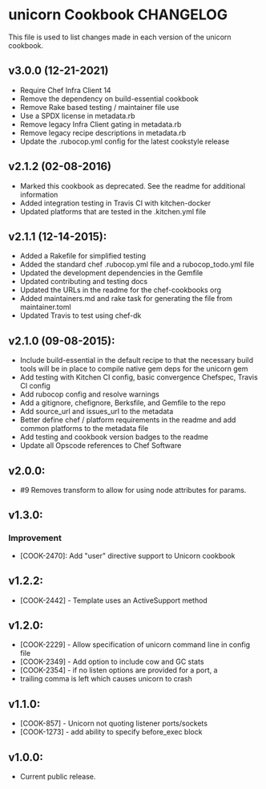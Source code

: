 # unicorn Cookbook CHANGELOG
This file is used to list changes made in each version of the unicorn cookbook.

## v3.0.0 (12-21-2021)

- Require Chef Infra Client 14
- Remove the dependency on build-essential cookbook
- Remove Rake based testing / maintainer file use
- Use a SPDX license in metadata.rb
- Remove legacy Infra Client gating in metadata.rb
- Remove legacy recipe descriptions in metadata.rb
- Update the .rubocop.yml config for the latest cookstyle release

## v2.1.2 (02-08-2016)

- Marked this cookbook as deprecated. See the readme for additional information
- Added integration testing in Travis CI with kitchen-docker
- Updated platforms that are tested in the .kitchen.yml file

## v2.1.1 (12-14-2015):
- Added a Rakefile for simplified testing
- Added the standard chef .rubocop.yml file and a rubocop_todo.yml file
- Updated the development dependencies in the Gemfile
- Updated contributing and testing docs
- Updated the URLs in the readme for the chef-cookbooks org
- Added maintainers.md and rake task for generating the file from maintainer.toml
- Updated Travis to test using chef-dk

## v2.1.0 (09-08-2015):
- Include build-essential in the default recipe to that the necessary build tools will be in place to compile native gem deps for the unicorn gem
- Add testing with Kitchen CI config, basic convergence Chefspec, Travis CI config
- Add rubocop config and resolve warnings
- Add a gitignore, chefignore, Berksfile, and Gemfile to the repo
- Add source_url and issues_url to the metadata
- Better define chef / platform requirements in the readme and add common platforms to the metadata file
- Add testing and cookbook version badges to the readme
- Update all Opscode references to Chef Software

## v2.0.0:
- #9 Removes transform to allow for using node attributes for params.

## v1.3.0:
### Improvement
- [COOK-2470]: Add "user" directive support to Unicorn cookbook

## v1.2.2:
- [COOK-2442] - Template uses an ActiveSupport method

## v1.2.0:
- [COOK-2229] - Allow specification of unicorn command line in config file
- [COOK-2349] - Add option to include cow and GC stats
- [COOK-2354] - if no listen options are provided for a port, a
- trailing comma is left which causes unicorn to crash

## v1.1.0:
- [COOK-857] - Unicorn not quoting listener ports/sockets
- [COOK-1273] - add ability to specify before_exec block

## v1.0.0:
- Current public release.
